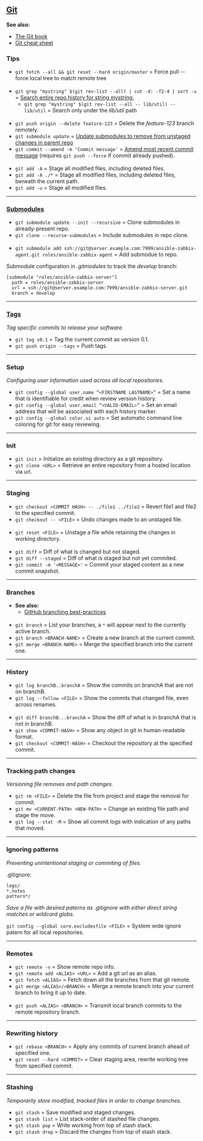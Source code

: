 
## [Git](https://git-scm.com/docs)

**See also:**
  - [The Git book](https://git-scm.com/book/en/v2)
  - [Git cheat sheet](https://education.github.com/git-cheat-sheet-education.pdf)

### Tips

- `git fetch --all && git reset --hard origin/master` = Force pull -- force local tree to match remote tree
<br><br>
- `git grep "mystring" $(git rev-list --all) | cut -d: -f2-4 | sort -u` = [Search entire repo history for string *mystring*.](https://stackoverflow.com/a/2929502)
  - `git grep "mystring" $(git rev-list --all -- lib/util) -- lib/util` = Search only under the *lib/util* path
<br><br>
- `git push origin --delete feature-123` = Delete the *feature-123* branch remotely.
- `git submodule update` = [Update submodules to remove from unstaged changes in parent repo](https://stackoverflow.com/a/6006919)
- `git commit --amend -m 'Commit message'` = [Amend most recent commit message](https://linuxize.com/post/change-git-commit-message/)
                                             (requires `git push --force` if commit already pushed).
<br><br>
- `git add -A` = Stage all modified files, including deleted files.
- `git add -A ./*` = Stage all modified files, including deleted files, beneath the current path.
- `git add -u` = Stage all modified files.

---
### [Submodules](https://git-scm.com/book/en/v2/Git-Tools-Submodules)

- `git submodule update --init --recursive` = Clone submodules in already-present repo.
- `git clone --recurse-submodules` = Include submodules in repo clone.
<br><br>
- `git submodule add ssh://git@server.example.com:7999/ansible-zabbix-agent.git roles/ansible-zabbix-agent` = Add submodue to repo.

Submodule configuration in *.gitmodules* to track the *develop* branch:
```gitconfig
[submodule "roles/ansible-zabbix-server"]
  path = roles/ansible-zabbix-server
  url = ssh://git@server.example.com:7999/ansible-zabbix-server.git
  branch = develop
```

---
### [Tags](https://git-scm.com/book/en/v2/Git-Basics-Tagging)

*Tag specific commits to release your software.*

- `git tag v0.1`           = Tag the current commit as version 0.1.
- `git push origin --tags` = Push tags.

---
### Setup

*Configuring user information used across all local repositories.*

- `git config --global user.name “<FIRSTNAME LASTNAME>”` = Set a name that is identifiable for credit when review
                                                           version history.
- `git config --global user.email “<VALID-EMAIL>”`       = Set an email address that will be associated with each
                                                           history marker.
- `git config --global color.ui auto`                    = Set automatic command line coloring for git for easy
                                                           reviewing.

---
### Init

- `git init`        = Initialize an existing directory as a git repository.
- `git clone <URL>` = Retrieve an entire repository from a hosted location via url.

---
### Staging

- `git checkout <COMMIT HASH> -- ./file1 ../file2` = Revert file1 and file2 to the specified commit.
- `git checkout -- <FILE>`                         = Undo changes made to an unstaged file.
<br><br>
- `git reset <FILE>`          = Unstage a file while retaining the changes in working directory.
<br><br>
- `git diff`                  = Diff of what is changed but not staged.
- `git diff --staged`         = Diff of what is staged but not yet commited.
- `git commit -m '<MESSAGE>'` = Commit your staged content as a new commit snapshot.

---
### Branches

- **See also:**
  - [GitHub branching best-practices](https://nvie.com/posts/a-successful-git-branching-model/)
<br><br>
- `git branch`                 = List your branches, a `*` will appear next to the currently active branch.
- `git branch <BRANCH-NAME>`   = Create a new branch at the current commit.
- `git merge <BRANCH-NAME>`    = Merge the specified branch into the current one.

---
### History

- `git log branchB..branchA`   = Show the commits on branchA that are not on branchB.
- `git log --follow <FILE>`    = Show the commits that changed file, even across renames.
<br><br>
- `git diff branchB...branchA` = Show the diff of what is in branchA that is not in branchB.
- `git show <COMMIT-HASH>`     = Show any object in git in human-readable format.
- `git checkout <COMMIT-HASH>` = Checkout the repository at the specified commit.

---
### Tracking path changes

*Versioning file removes and path changes.*

- `git rm <FILE>`                    = Delete the file from project and stage the removal for commit.
- `git mv <CURRENT-PATH> <NEW-PATH>` = Change an existing file path and stage the move.
- `git log --stat -M`                = Show all commit logs with indication of any paths that moved.

---
### Ignoring patterns

*Preventing unintentional staging or commiting of files.*

.gitignore:
```
logs/
*.notes
pattern*/
```
*Save a file with desired paterns as .gitignore with either direct string matches or wildcard globs.*

`git config --global core.excludesfile <FILE>` = System wide ignore patern for all local repositories.

---
### Remotes

- `git remote -v`                = Show remote repo info.
- `git remote add <ALIAS> <URL>` = Add a git url as an alias.
- `git fetch <ALIAS>`            = Fetch down all the branches from that git remote.
- `git merge <ALIAS>/<BRANCH>`   = Merge a remote branch into your current branch to bring it up to date.
<br><br>
- `git push <ALIAS> <BRANCH>`    = Transmit local branch commits to the remote repository branch.

---
### Rewriting history

- `git rebase <BRANCH>`       = Apply any commits of current branch ahead of specified one.
- `git reset --hard <COMMIT>` = Clear staging area, rewrite working tree from specified commit.

---
### Stashing

*Temporarily store modified, tracked files in order to change branches.*

- `git stash`      = Save modified and staged changes.
- `git stash list` = List stack-order of stashed file changes.
- `git stash pop`  = Write working from top of stash stack.
- `git stash drop` = Discard the changes from top of stash stack.
